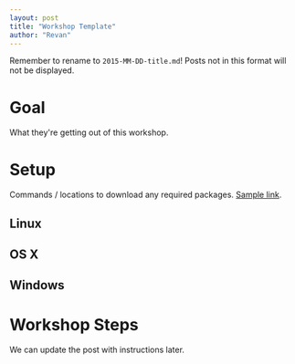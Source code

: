 ```yaml
---
layout: post
title: "Workshop Template"
author: "Revan"
---
```

Remember to rename to `2015-MM-DD-title.md`! Posts not in this format will not be displayed.

# Goal
What they're getting out of this workshop.

# Setup
Commands / locations to download any required packages. [Sample link](https://github.com).

## Linux

## OS X

## Windows


# Workshop Steps
We can update the post with instructions later.

